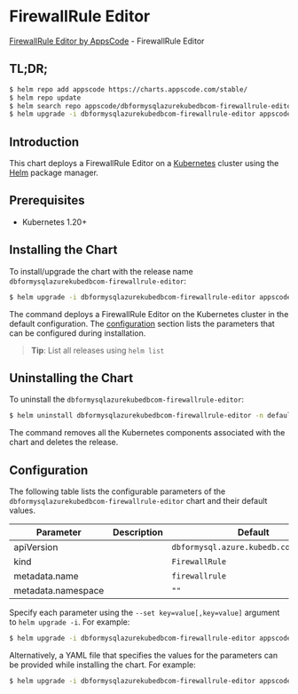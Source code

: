 # FirewallRule Editor

[FirewallRule Editor by AppsCode](https://appscode.com) - FirewallRule Editor

## TL;DR;

```bash
$ helm repo add appscode https://charts.appscode.com/stable/
$ helm repo update
$ helm search repo appscode/dbformysqlazurekubedbcom-firewallrule-editor --version=v0.18.0
$ helm upgrade -i dbformysqlazurekubedbcom-firewallrule-editor appscode/dbformysqlazurekubedbcom-firewallrule-editor -n default --create-namespace --version=v0.18.0
```

## Introduction

This chart deploys a FirewallRule Editor on a [Kubernetes](http://kubernetes.io) cluster using the [Helm](https://helm.sh) package manager.

## Prerequisites

- Kubernetes 1.20+

## Installing the Chart

To install/upgrade the chart with the release name `dbformysqlazurekubedbcom-firewallrule-editor`:

```bash
$ helm upgrade -i dbformysqlazurekubedbcom-firewallrule-editor appscode/dbformysqlazurekubedbcom-firewallrule-editor -n default --create-namespace --version=v0.18.0
```

The command deploys a FirewallRule Editor on the Kubernetes cluster in the default configuration. The [configuration](#configuration) section lists the parameters that can be configured during installation.

> **Tip**: List all releases using `helm list`

## Uninstalling the Chart

To uninstall the `dbformysqlazurekubedbcom-firewallrule-editor`:

```bash
$ helm uninstall dbformysqlazurekubedbcom-firewallrule-editor -n default
```

The command removes all the Kubernetes components associated with the chart and deletes the release.

## Configuration

The following table lists the configurable parameters of the `dbformysqlazurekubedbcom-firewallrule-editor` chart and their default values.

|     Parameter      | Description |                      Default                      |
|--------------------|-------------|---------------------------------------------------|
| apiVersion         |             | <code>dbformysql.azure.kubedb.com/v1alpha1</code> |
| kind               |             | <code>FirewallRule</code>                         |
| metadata.name      |             | <code>firewallrule</code>                         |
| metadata.namespace |             | <code>""</code>                                   |


Specify each parameter using the `--set key=value[,key=value]` argument to `helm upgrade -i`. For example:

```bash
$ helm upgrade -i dbformysqlazurekubedbcom-firewallrule-editor appscode/dbformysqlazurekubedbcom-firewallrule-editor -n default --create-namespace --version=v0.18.0 --set apiVersion=dbformysql.azure.kubedb.com/v1alpha1
```

Alternatively, a YAML file that specifies the values for the parameters can be provided while
installing the chart. For example:

```bash
$ helm upgrade -i dbformysqlazurekubedbcom-firewallrule-editor appscode/dbformysqlazurekubedbcom-firewallrule-editor -n default --create-namespace --version=v0.18.0 --values values.yaml
```
